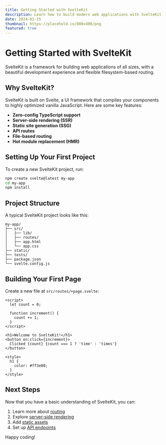 ```yaml
---
title: Getting Started with SvelteKit
description: Learn how to build modern web applications with SvelteKit.
date: 2024-01-15
thumbnail: https://placehold.co/800x400/png
featured: true
---
```


# Getting Started with SvelteKit

SvelteKit is a framework for building web applications of all sizes, with a beautiful development experience and flexible filesystem-based routing.

## Why SvelteKit?

SvelteKit is built on Svelte, a UI framework that compiles your components to highly optimized vanilla JavaScript. Here are some key features:

- **Zero-config TypeScript support**
- **Server-side rendering (SSR)**
- **Static site generation (SSG)**
- **API routes**
- **File-based routing**
- **Hot module replacement (HMR)**

## Setting Up Your First Project

To create a new SvelteKit project, run:

```bash
npm create svelte@latest my-app
cd my-app
npm install
```

## Project Structure

A typical SvelteKit project looks like this:

```
my-app/
├── src/
│   ├── lib/
│   ├── routes/
│   ├── app.html
│   └── app.css
├── static/
├── tests/
├── package.json
└── svelte.config.js
```

## Building Your First Page

Create a new file at `src/routes/+page.svelte`:

```svelte
<script>
  let count = 0;
  
  function increment() {
    count += 1;
  }
</script>

<h1>Welcome to SvelteKit!</h1>
<button on:click={increment}>
  Clicked {count} {count === 1 ? 'time' : 'times'}
</button>

<style>
  h1 {
    color: #ff3e00;
  }
</style>
```

## Next Steps

Now that you have a basic understanding of SvelteKit, you can:

1. Learn more about [routing](https://kit.svelte.dev/docs/routing)
2. Explore [server-side rendering](https://kit.svelte.dev/docs/ssr)
3. Add [static assets](https://kit.svelte.dev/docs/assets)
4. Set up [API endpoints](https://kit.svelte.dev/docs/routing#server)

Happy coding!
